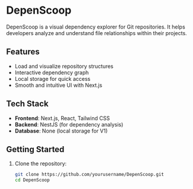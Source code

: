 # DepenScoop

DepenScoop is a visual dependency explorer for Git repositories. It helps developers analyze and understand file relationships within their projects.

## Features

- Load and visualize repository structures
- Interactive dependency graph
- Local storage for quick access
- Smooth and intuitive UI with Next.js

## Tech Stack

- **Frontend**: Next.js, React, Tailwind CSS
- **Backend**: NestJS (for dependency analysis)
- **Database**: None (local storage for V1)

## Getting Started

1. Clone the repository:

   ```sh
   git clone https://github.com/yourusername/DepenScoop.git
   cd DepenScoop
